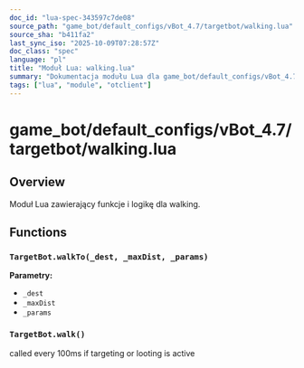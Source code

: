 ```yaml
---
doc_id: "lua-spec-343597c7de08"
source_path: "game_bot/default_configs/vBot_4.7/targetbot/walking.lua"
source_sha: "b411fa2"
last_sync_iso: "2025-10-09T07:28:57Z"
doc_class: "spec"
language: "pl"
title: "Moduł Lua: walking.lua"
summary: "Dokumentacja modułu Lua dla game_bot/default_configs/vBot_4.7/targetbot/walking.lua"
tags: ["lua", "module", "otclient"]
---
```


# game_bot/default_configs/vBot_4.7/targetbot/walking.lua

## Overview

Moduł Lua zawierający funkcje i logikę dla walking.

## Functions

### `TargetBot.walkTo(_dest, _maxDist, _params)`

**Parametry:**

- `_dest`
- `_maxDist`
- `_params`

### `TargetBot.walk()`

called every 100ms if targeting or looting is active
